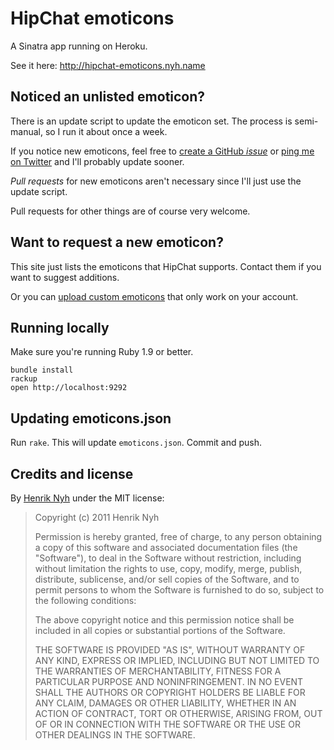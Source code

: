 # HipChat emoticons

A Sinatra app running on Heroku.

See it here: <http://hipchat-emoticons.nyh.name>

## Noticed an unlisted emoticon?

There is an update script to update the emoticon set. The process is semi-manual, so I run it about once a week.

If you notice new emoticons, feel free to [create a GitHub *issue*](https://github.com/henrik/hipchat-emoticons/issues/new) or [ping me on Twitter](http://twitter.com/henrik) and I'll probably update sooner.

*Pull requests* for new emoticons aren't necessary since I'll just use the update script.

Pull requests for other things are of course very welcome.


## Want to request a new emoticon?

This site just lists the emoticons that HipChat supports. Contact them if you want to suggest additions.

Or you can [upload custom emoticons](https://hipchat.com/admin/emoticons) that only work on your account.


## Running locally

Make sure you're running Ruby 1.9 or better.

    bundle install
    rackup
    open http://localhost:9292


## Updating emoticons.json

Run `rake`. This will update `emoticons.json`. Commit and push.


## Credits and license

By [Henrik Nyh](http://henrik.nyh.se/) under the MIT license:

>  Copyright (c) 2011 Henrik Nyh
>
>  Permission is hereby granted, free of charge, to any person obtaining a copy
>  of this software and associated documentation files (the "Software"), to deal
>  in the Software without restriction, including without limitation the rights
>  to use, copy, modify, merge, publish, distribute, sublicense, and/or sell
>  copies of the Software, and to permit persons to whom the Software is
>  furnished to do so, subject to the following conditions:
>
>  The above copyright notice and this permission notice shall be included in
>  all copies or substantial portions of the Software.
>
>  THE SOFTWARE IS PROVIDED "AS IS", WITHOUT WARRANTY OF ANY KIND, EXPRESS OR
>  IMPLIED, INCLUDING BUT NOT LIMITED TO THE WARRANTIES OF MERCHANTABILITY,
>  FITNESS FOR A PARTICULAR PURPOSE AND NONINFRINGEMENT. IN NO EVENT SHALL THE
>  AUTHORS OR COPYRIGHT HOLDERS BE LIABLE FOR ANY CLAIM, DAMAGES OR OTHER
>  LIABILITY, WHETHER IN AN ACTION OF CONTRACT, TORT OR OTHERWISE, ARISING FROM,
>  OUT OF OR IN CONNECTION WITH THE SOFTWARE OR THE USE OR OTHER DEALINGS IN
>  THE SOFTWARE.

